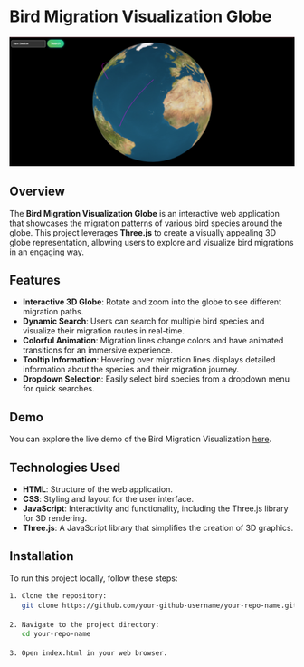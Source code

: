 # Bird Migration Visualization Globe

![Bird Migration Visualization](screenshot11.png) <!-- Add a screenshot of your project here -->

## Overview

The **Bird Migration Visualization Globe** is an interactive web application that showcases the migration patterns of various bird species around the globe. This project leverages **Three.js** to create a visually appealing 3D globe representation, allowing users to explore and visualize bird migrations in an engaging way.

## Features

- **Interactive 3D Globe**: Rotate and zoom into the globe to see different migration paths.
- **Dynamic Search**: Users can search for multiple bird species and visualize their migration routes in real-time.
- **Colorful Animation**: Migration lines change colors and have animated transitions for an immersive experience.
- **Tooltip Information**: Hovering over migration lines displays detailed information about the species and their migration journey.
- **Dropdown Selection**: Easily select bird species from a dropdown menu for quick searches.

## Demo

You can explore the live demo of the Bird Migration Visualization [here]([https://tejas-007-11.github.io/bird-globe/]).

## Technologies Used

- **HTML**: Structure of the web application.
- **CSS**: Styling and layout for the user interface.
- **JavaScript**: Interactivity and functionality, including the Three.js library for 3D rendering.
- **Three.js**: A JavaScript library that simplifies the creation of 3D graphics.

## Installation

To run this project locally, follow these steps:

```bash
1. Clone the repository:
   git clone https://github.com/your-github-username/your-repo-name.git

2. Navigate to the project directory:
   cd your-repo-name

3. Open index.html in your web browser.
 
